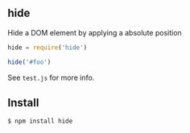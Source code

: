 ## hide

Hide a DOM element by applying a absolute position

```js
hide = require('hide')

hide('#foo')
```

See `test.js` for more info.

## Install

```bash
$ npm install hide
```
